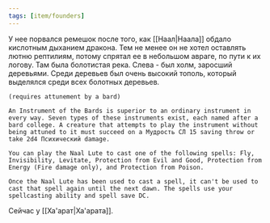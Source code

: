 ```yaml
---
tags: [item/founders]
---
```


У нее порвался ремешок после того, как [[Наал|Наала]] обдало кислотным дыханием дракона. Тем не менее он не хотел оставлять лютню рептилиям, потому спрятал ее в небольшом авраге, по пути к их логову. Там была болотистая река. Слева - был холм, заросший деревьями. Среди деревьев был очень высокий тополь, который выделялся среди всех болотных деревьев.

```
(requires attunement by a bard)

An Instrument of the Bards is superior to an ordinary instrument in every way. Seven types of these instruments exist, each named after a bard college. A creature that attempts to play the instrument without being attuned to it must succeed on a Мудрость СЛ 15 saving throw or take 2d4 Психический damage.

You can play the Naal Lute to cast one of the following spells: Fly, Invisibility, Levitate, Protection from Evil and Good, Protection from Energy (Fire damage only), and Protection from Poison.

Once the Naal Lute has been used to cast a spell, it can't be used to cast that spell again until the next dawn. The spells use your spellcasting ability and spell save DC.
```

Сейчас у [[Ха'арат|Ха'арата]].
